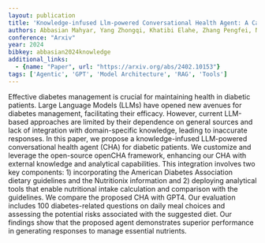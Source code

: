 ```yaml
---
layout: publication
title: 'Knowledge-infused Llm-powered Conversational Health Agent: A Case Study For Diabetes Patients'
authors: Abbasian Mahyar, Yang Zhongqi, Khatibi Elahe, Zhang Pengfei, Nagesh Nitish, Azimi Iman, Jain Ramesh, Rahmani Amir M.
conference: "Arxiv"
year: 2024
bibkey: abbasian2024knowledge
additional_links:
  - {name: "Paper", url: "https://arxiv.org/abs/2402.10153"}
tags: ['Agentic', 'GPT', 'Model Architecture', 'RAG', 'Tools']
---
```

Effective diabetes management is crucial for maintaining health in diabetic
patients. Large Language Models (LLMs) have opened new avenues for diabetes
management, facilitating their efficacy. However, current LLM-based approaches
are limited by their dependence on general sources and lack of integration with
domain-specific knowledge, leading to inaccurate responses. In this paper, we
propose a knowledge-infused LLM-powered conversational health agent (CHA) for
diabetic patients. We customize and leverage the open-source openCHA framework,
enhancing our CHA with external knowledge and analytical capabilities. This
integration involves two key components: 1) incorporating the American Diabetes
Association dietary guidelines and the Nutritionix information and 2) deploying
analytical tools that enable nutritional intake calculation and comparison with
the guidelines. We compare the proposed CHA with GPT4. Our evaluation includes
100 diabetes-related questions on daily meal choices and assessing the
potential risks associated with the suggested diet. Our findings show that the
proposed agent demonstrates superior performance in generating responses to
manage essential nutrients.
